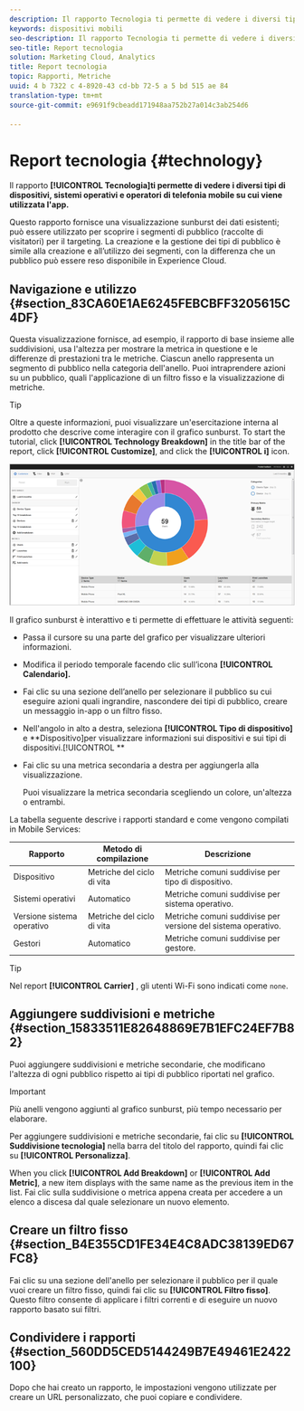 ```yaml
---
description: Il rapporto Tecnologia ti permette di vedere i diversi tipi di dispositivi, sistemi operativi e operatori di telefonia mobile su cui viene utilizzata l'app.
keywords: dispositivi mobili
seo-description: Il rapporto Tecnologia ti permette di vedere i diversi tipi di dispositivi, sistemi operativi e operatori di telefonia mobile su cui viene utilizzata l'app.
seo-title: Report tecnologia
solution: Marketing Cloud, Analytics
title: Report tecnologia
topic: Rapporti, Metriche
uuid: 4 b 7322 c 4-8920-43 cd-bb 72-5 a 5 bd 515 ae 84
translation-type: tm+mt
source-git-commit: e9691f9cbeadd171948aa752b27a014c3ab254d6

---
```



# Report tecnologia {#technology}

Il rapporto **[!UICONTROL Tecnologia]ti permette di vedere i diversi tipi di dispositivi, sistemi operativi e operatori di telefonia mobile su cui viene utilizzata l'app.**

Questo rapporto fornisce una visualizzazione sunburst dei dati esistenti; può essere utilizzato per scoprire i segmenti di pubblico (raccolte di visitatori) per il targeting. La creazione e la gestione dei tipi di pubblico è simile alla creazione e all’utilizzo dei segmenti, con la differenza che un pubblico può essere reso disponibile in Experience Cloud.

## Navigazione e utilizzo {#section_83CA60E1AE6245FEBCBFF3205615C4DF}

Questa visualizzazione fornisce, ad esempio, il rapporto di base insieme alle suddivisioni, usa l'altezza per mostrare la metrica in questione e le differenze di prestazioni tra le metriche. Ciascun anello rappresenta un segmento di pubblico nella categoria dell'anello. Puoi intraprendere azioni su un pubblico, quali l'applicazione di un filtro fisso e la visualizzazione di metriche.

>[!TIP]
>
>Oltre a queste informazioni, puoi visualizzare un'esercitazione interna al prodotto che descrive come interagire con il grafico sunburst. To start the tutorial, click **[!UICONTROL Technology Breakdown]** in the title bar of the report, click **[!UICONTROL Customize]**, and click the **[!UICONTROL i]** icon.

![](assets/report_technology.png)

Il grafico sunburst è interattivo e ti permette di effettuare le attività seguenti:

* Passa il cursore su una parte del grafico per visualizzare ulteriori informazioni.
* Modifica il periodo temporale facendo clic sull’icona **[!UICONTROL Calendario].**
* Fai clic su una sezione dell’anello per selezionare il pubblico su cui eseguire azioni quali ingrandire, nascondere dei tipi di pubblico, creare un messaggio in-app o un filtro fisso.
* Nell'angolo in alto a destra, seleziona **[!UICONTROL Tipo di dispositivo]** e **Dispositivo]per visualizzare informazioni sui dispositivi e sui tipi di dispositivi.[!UICONTROL **

* Fai clic su una metrica secondaria a destra per aggiungerla alla visualizzazione.

   Puoi visualizzare la metrica secondaria scegliendo un colore, un'altezza o entrambi.

La tabella seguente descrive i rapporti standard e come vengono compilati in Mobile Services:

| Rapporto | Metodo di compilazione | Descrizione |
|--- |--- |--- |
| Dispositivo | Metriche del ciclo di vita | Metriche comuni suddivise per tipo di dispositivo. |
| Sistemi operativi | Automatico | Metriche comuni suddivise per sistema operativo. |
| Versione sistema operativo | Metriche del ciclo di vita | Metriche comuni suddivise per versione del sistema operativo. |
| Gestori | Automatico | Metriche comuni suddivise per gestore. |

>[!TIP]
>
>Nel report **[!UICONTROL Carrier]** , gli utenti Wi-Fi sono indicati come `none`.


## Aggiungere suddivisioni e metriche {#section_15833511E82648869E7B1EFC24EF7B82}

Puoi aggiungere suddivisioni e metriche secondarie, che modificano l'altezza di ogni pubblico rispetto ai tipi di pubblico riportati nel grafico.

>[!IMPORTANT]
>
>Più anelli vengono aggiunti al grafico sunburst, più tempo necessario per elaborare.

Per aggiungere suddivisioni e metriche secondarie, fai clic su **[!UICONTROL Suddivisione tecnologia]** nella barra del titolo del rapporto, quindi fai clic su **[!UICONTROL Personalizza]**.

When you click **[!UICONTROL Add Breakdown]** or **[!UICONTROL Add Metric]**, a new item displays with the same name as the previous item in the list. Fai clic sulla suddivisione o metrica appena creata per accedere a un elenco a discesa dal quale selezionare un nuovo elemento.

## Creare un filtro fisso {#section_B4E355CD1FE34E4C8ADC38139ED67FC8}

Fai clic su una sezione dell'anello per selezionare il pubblico per il quale vuoi creare un filtro fisso, quindi fai clic su **[!UICONTROL Filtro fisso]**. Questo filtro consente di applicare i filtri correnti e di eseguire un nuovo rapporto basato sui filtri.

## Condividere i rapporti {#section_560DD5CED5144249B7E49461E2422100}

Dopo che hai creato un rapporto, le impostazioni vengono utilizzate per creare un URL personalizzato, che puoi copiare e condividere.

